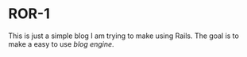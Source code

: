 ROR-1
===
This is just a simple blog I am trying to make using Rails. The goal is to make a easy to use *blog engine*.